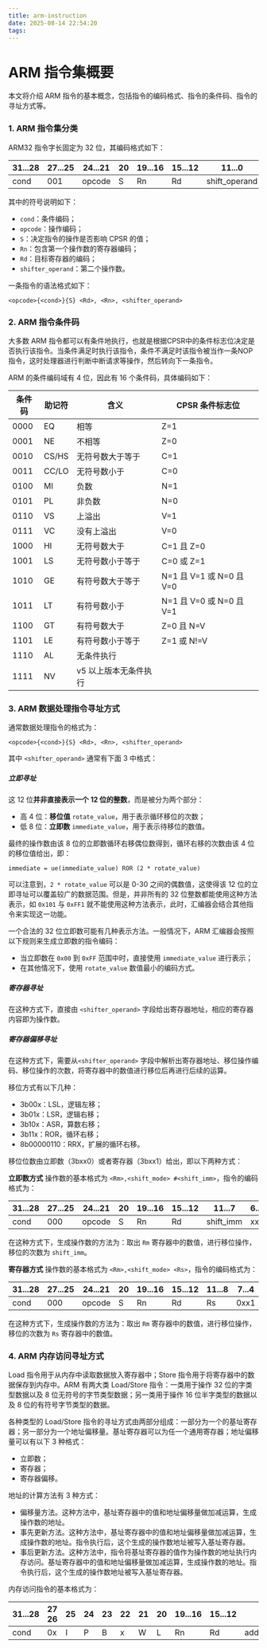```yaml
---
title: arm-instruction
date: 2025-08-14 22:54:20
tags:
---
```


# ARM 指令集概要

本文将介绍 ARM 指令的基本概念，包括指令的编码格式、指令的条件码、指令的寻址方式等。

### 1. ARM 指令集分类

ARM32 指令字长固定为 32 位，其编码格式如下：

| 31...28 | 27...25 | 24...21 | 20   | 19...16 | 15...12 | 11...0        |
| ------- | ------- | ------- | ---- | ------- | ------- | ------------- |
| cond    | 001     | opcode  | S    | Rn      | Rd      | shift_operand |

其中的符号说明如下：
- `cond`：条件编码；
- `opcode`：操作编码；
- `S`：决定指令的操作是否影响 CPSR 的值；
- `Rn`：包含第一个操作数的寄存器编码；
- `Rd`：目标寄存器的编码；
- `shifter_operand`：第二个操作数。

一条指令的语法格式如下：

```
<opcode>{<cond>}{S} <Rd>, <Rn>, <shifter_operand>
```

### 2. ARM 指令条件码

大多数 ARM 指令都可以有条件地执行，也就是根据CPSR中的条件标志位决定是否执行该指令。当条件满足时执行该指令，条件不满足时该指令被当作一条NOP指令，这时处理器进行判断中断请求等操作，然后转向下一条指令。

ARM 的条件编码域有 4 位，因此有 16 个条件码，具体编码如下：

| 条件码 | 助记符 | 含义                  | CPSR 条件标志位          |
| ------ | ------ | --------------------- | ------------------------ |
| 0000   | EQ     | 相等                  | Z=1                      |
| 0001   | NE     | 不相等                | Z=0                      |
| 0010   | CS/HS  | 无符号数大于等于      | C=1                      |
| 0011   | CC/LO  | 无符号数小于          | C=0                      |
| 0100   | MI     | 负数                  | N=1                      |
| 0101   | PL     | 非负数                | N=0                      |
| 0110   | VS     | 上溢出                | V=1                      |
| 0111   | VC     | 没有上溢出            | V=0                      |
| 1000   | HI     | 无符号数大于          | C=1 且 Z=0               |
| 1001   | LS     | 无符号数小于等于      | C=0 或 Z=1               |
| 1010   | GE     | 有符号数大于等于      | N=1 且 V=1 或 N=0 且 V=0 |
| 1011   | LT     | 有符号数小于          | N=1 且 V=0 或 N=0 且 V=1 |
| 1100   | GT     | 有符号数大于          | Z=0 且 N=V               |
| 1101   | LE     | 有符号数小于等于      | Z=1 或 N!=V              |
| 1110   | AL     | 无条件执行            |                          |
| 1111   | NV     | v5 以上版本无条件执行 |                          |

### 3. ARM 数据处理指令寻址方式

通常数据处理指令的格式为：

```
<opcode>{<cond>}{S} <Rd>, <Rn>, <shifter_operand>
```

其中 `<shifter_operand>` 通常有下面 3 中格式：

##### 立即寻址

这 12 位**并非直接表示一个 12 位的整数**，而是被分为两个部分：
- 高 4 位：**移位值** `rotate_value`，用于表示循环移位的次数；
- 低 8 位：**立即数** `immediate_value`，用于表示待移位的数值。

最终的操作数由该 8 位的立即数循环右移偶位数得到，循环右移的次数由该 4 位的移位值给出，即：

```
immediate = ue(immediate_value) ROR (2 * rotate_value)
```
可以注意到，`2 * rotate_value` 可以是 0-30 之间的偶数值，这使得该 12 位的立即寻址可以覆盖较广的数据范围。但是，并非所有的 32 位整数都能使用这种方法表示，如 `0x101` 与 `0xFF1` 就不能使用这种方法表示，此时，汇编器会结合其他指令来实现这一功能。

一个合法的 32 位立即数可能有几种表示方法。一般情况下，ARM 汇编器会按照以下规则来生成立即数的指令编码：
- 当立即数在 `0x00` 到 `0xFF` 范围中时，直接使用 `immediate_value` 进行表示；
- 在其他情况下，使用 `rotate_value` 数值最小的编码方式。

##### 寄存器寻址

在这种方式下，直接由 `<shifter_operand>` 字段给出寄存器地址，相应的寄存器内容即为操作数。

##### 寄存器偏移寻址

在这种方式下，需要从`<shifter_operand>` 字段中解析出寄存器地址、移位操作编码、移位操作的次数，将寄存器中的数值进行移位后再进行后续的运算。

移位方式有以下几种：
- 3b00x：LSL，逻辑左移；
- 3b01x：LSR，逻辑右移；
- 3b10x：ASR，算数右移；
- 3b11x：ROR，循环右移；
- 8b00000110：RRX，扩展的循环右移。

移位位数由立即数（3bxx0）或者寄存器（3bxx1）给出，即以下两种方式：

**立即数方式**
操作数的基本格式为 `<Rm>,<shift_mode> #<shift_imm>`，指令的编码格式为：

| 31...28 | 27...25 | 24...21 | 20   | 19...16 | 15...12 | 11...7    | 6...4 | 3...0 |
| ------- | ------- | ------- | ---- | ------- | ------- | --------- | ----- | ----- |
| cond    | 000     | opcode  | S    | Rn      | Rd      | shift_imm | xx0   | Rm    |

在这种方式下，生成操作数的方法为：取出 `Rm` 寄存器中的数值，进行移位操作，移位的次数为 `shift_imm`。

**寄存器方式**
操作数的基本格式为 `<Rm>,<shift_mode> <Rs>`，指令的编码格式为：

| 31...28 | 27...25 | 24...21 | 20   | 19...16 | 15...12 | 11...8 | 7...4 | 3...0 |
| ------- | ------- | ------- | ---- | ------- | ------- | ------ | ----- | ----- |
| cond    | 000     | opcode  | S    | Rn      | Rd      | Rs     | 0xx1  | Rm    |

在这种方式下，生成操作数的方法为：取出 `Rm` 寄存器中的数值，进行移位操作，移位的次数为 `Rs` 寄存器中的数值。

### 4. ARM 内存访问寻址方式

Load 指令用于从内存中读取数据放入寄存器中；Store 指令用于将寄存器中的数据保存到内存中。ARM 有两大类 Load/Store 指令：一类用于操作 32 位的字类型数据以及 8 位无符号的字节类型数据；另一类用于操作 16 位半字类型的数据以及 8 位的有符号字节类型的数据。

各种类型的 Load/Store 指令的寻址方式由两部分组成：一部分为一个的基址寄存器；另一部分为一个地址偏移量。基址寄存器可以为任一个通用寄存器；地址偏移量可以有以下 3 种格式：
- 立即数；
- 寄存器；
- 寄存器偏移。

地址的计算方法有 3 种方式：
- 偏移量方法。这种方法中，基址寄存器中的值和地址偏移量做加减运算，生成操作数的地址。
- 事先更新方法。这种方法中，基址寄存器中的值和地址偏移量做加减运算，生成操作数的地址。指令执行后，这个生成的操作数地址被写入基址寄存器。
- 事后更新方法。这种方法中，指令将基址寄存器的值作为操作数的地址执行内存访问。基址寄存器中的值和地址偏移量做加减运算，生成操作数的地址。指令执行后，这个生成的操作数地址被写入基址寄存器。

内存访问指令的基本格式为：

| 31...28 | 27 26 | 25   | 24   | 23   | 22   | 21   | 20   | 19...16 | 15...12 | 11...0       |
| ------- | ----- | ---- | ---- | ---- | ---- | ---- | ---- | ------- | ------- | ------------ |
| cond    | 0x    | I    | P    | B    | x    | W    | L    | Rn      | Rd      | address_mode |
